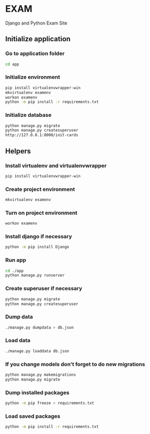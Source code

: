 # EXAM
Django and Python Exam Site


## Initialize  application

### Go to application folder
```sh
cd app
```

### Initialize environment
```sh
pip install virtualenvwrapper-win
mkvirtualenv examenv
workon examenv
python -m pip install -r requirements.txt
```

### Initialize database
```sh
python manage.py migrate
python manage.py createsuperuser
http://127.0.0.1:8000/init-cards
```



## Helpers

### Install virtualenv and virtualenvwrapper
```sh
pip install virtualenvwrapper-win
```

### Create project environment
```sh
mkvirtualenv examenv
```

### Turn on project environment
```sh
workon examenv
```

### Install django if necessary
```sh
python -m pip install Django
```

### Run app
```sh
cd ./app
python manage.py runserver
```

### Create superuser if necessary
```sh
python manage.py migrate
python manage.py createsuperuser
```

### Dump data
```sh
./manage.py dumpdata > db.json
```

### Load data
```sh
./manage.py loaddata db.json
```

### If you change models don't forget to do new migrations
```sh
python manage.py makemigrations
python manage.py migrate
```

### Dump installed packages
```sh
python -m pip freeze > requirements.txt
```

### Load saved packages
```sh
python -m pip install -r requirements.txt
```
